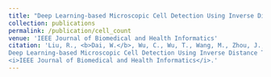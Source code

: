 ```yaml
---
title: "Deep Learning-based Microscopic Cell Detection Using Inverse Distance Transform and Auxiliary Counting"
collection: publications
permalink: /publication/cell_count
venue: 'IEEE Journal of Biomedical and Health Informatics'
citation: 'Liu, R., <b>Dai, W.</b>, Wu, C., Wu, T., Wang, M., Zhou, J., Zhang, X., Li, W.J. and Liu, J., 2024. 
Deep Learning-based Microscopic Cell Detection Using Inverse Distance Transform and Auxiliary Counting. 
<i>IEEE Journal of Biomedical and Health Informatics</i>.'
---
```


